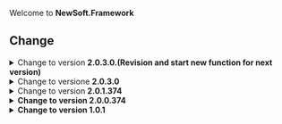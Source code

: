 Welcome to <b>NewSoft.Framework</b>

## Change
<details><summary>Change to version <b>2.0.3.0.(Revision and start new function for next version)</b></summary>

Add Function to SysInfo: GetBatteryInfo<br>
Add Two Module: Interop and FunMath
</details>

<details><summary>Change to versione <b>2.0.3.0</b></summary>
Add <b>Module Functions</b><br>
<b>Fixed</b> a part of the tips view for the <b>Dev IDE component</b> while coding<br>
</details>

<details><summary>Change to version <b>2.0.1.374</b></summary>

Add <b>Diagnostic Module</b><br>
Add <b>PrivateDiagnostic Module<b> for counter use Lib<br>
</details>

<details><summary>Change to version <b>2.0.0.374</b></summary>

Add <b>Module Registry.</b><br>
** this module helps the manipulation of the system registry
</details>

<details><summary>Change to version <b>1.0.1</b>
</summary>
Change to version <b>1.0.1</b><br>

Add <b>MicaEffect Module</b><br>
Add <b>SysInfo Module</b><br>
Add <b>Update Module</b><br>
Add <b>Network Module</b><br>
</details>
